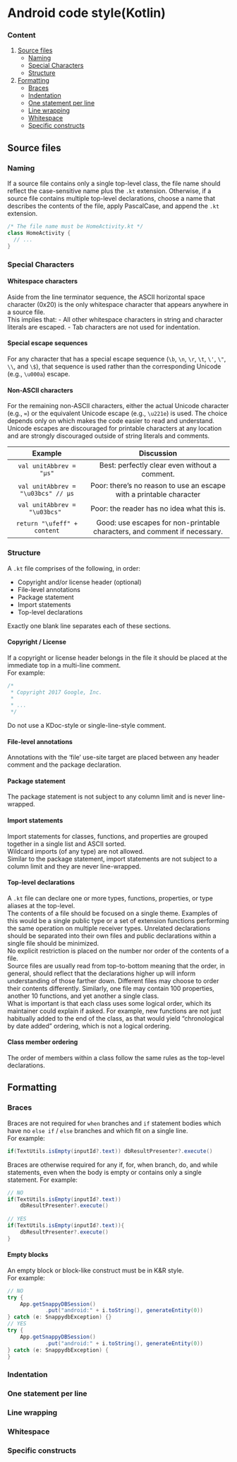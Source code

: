 # Android code style(Kotlin)

### Content
1. [Source files](#source_files)
    - [Naming](#source_files_naming)
    - [Special Characters](#source_files_special_characters)
    - [Structure](#source_files_structure)
2. [Formatting](#formatting)
    - [Braces](#formatting_braces)
    - [Indentation](#formatting_indentation)
    - [One statement per line](#formatting_one_statement_per_line)
    - [Line wrapping](#formatting_line_wrapping)
    - [Whitespace](#formatting_whitespace)
    - [Specific constructs](#formatting_specific_constructs)



<a id="source_files"><h2>Source files</h2></a>

  <a id="source_files_naming"><h3>Naming</h3></a>
  If a source file contains only a single top-level class, the file name should reflect the case-sensitive name plus the ```.kt``` extension. Otherwise, if a source file contains multiple top-level declarations, choose a name that describes the contents of the file, apply PascalCase, and append the ```.kt``` extension.
  ```java
  /* The file name must be HomeActivity.kt */
  class HomeActivity {
    // ...
  }
  ```
  <a id="source_files_special_characters"><h3>Special Characters</h3></a>
    <h4>Whitespace characters</h4>
    Aside from the line terminator sequence, the ASCII horizontal space character (0x20) is the only whitespace character that appears anywhere in a source file.<br>
    This implies that:
      - All other whitespace characters in string and character literals are escaped.
      - Tab characters are not used for indentation.
    <h4>Special escape sequences</h4>
    For any character that has a special escape sequence (```\b```, ```\n```, ```\r```, ```\t```, ```\'```, ```\"```, ```\\```, and ```\$```), that sequence is used rather than the corresponding Unicode (e.g., ```\u000a```) escape.
    <h4>Non-ASCII characters</h4>
    For the remaining non-ASCII characters, either the actual Unicode character (e.g., ```∞```) or the equivalent Unicode escape (e.g., ```\u221e```) is used. The choice depends only on which makes the code easier to read and understand. Unicode escapes are discouraged for printable characters at any location and are strongly discouraged outside of string literals and comments.
    
   | Example                                | Discussion                                                               |
   |:--------------------------------------:|:------------------------------------------------------------------------:|
   | ```val unitAbbrev = "μs"```            | Best: perfectly clear even without a comment.                            |
   | ```val unitAbbrev = "\u03bcs" // μs``` | Poor: there’s no reason to use an escape with a printable character      |
   | ```val unitAbbrev = "\u03bcs" ```      | Poor: the reader has no idea what this is.                               |
   | ```return "\ufeff" + content```        | Good: use escapes for non-printable characters, and comment if necessary.|
    
  <a id="source_files_structure"><h3>Structure</h3></a>
  
  A ```.kt``` file comprises of the following, in order:
  - Copyright and/or license header (optional)
  - File-level annotations
  - Package statement
  - Import statements
  - Top-level declarations
    
Exactly one blank line separates each of these sections.
  <h4>Copyright / License</h4>
  If a copyright or license header belongs in the file it should be placed at the immediate top in a multi-line comment.<br>
  For example:
  
  ```java
  /*
   * Copyright 2017 Google, Inc.
   *
   * ...
   */
  ```
  
  Do not use a KDoc-style or single-line-style comment.
  <h4>File-level annotations</h4>
  Annotations with the ‘file’ use-site target are placed between any header comment and the package declaration.
  <h4>Package statement</h4>
  The package statement is not subject to any column limit and is never line-wrapped.
  <h4>Import statements</h4>
  Import statements for classes, functions, and properties are grouped together in a single list and ASCII sorted.<br>
  Wildcard imports (of any type) are not allowed.<br>
  Similar to the package statement, import statements are not subject to a column limit and they are never line-wrapped.
  <h4>Top-level declarations</h4>
  
  A ```.kt``` file can declare one or more types, functions, properties, or type aliases at the top-level.<br>
  The contents of a file should be focused on a single theme. Examples of this would be a single public type or a set of extension functions performing the same operation on multiple receiver types. Unrelated declarations should be separated into their own files and public declarations within a single file should be minimized.<br>
  No explicit restriction is placed on the number nor order of the contents of a file.<br>
  Source files are usually read from top-to-bottom meaning that the order, in general, should reflect that the declarations higher up will inform understanding of those farther down. Different files may choose to order their contents differently. Similarly, one file may contain 100 properties, another 10 functions, and yet another a single class.<br>
  What is important is that each class uses some logical order, which its maintainer could explain if asked. For example, new functions are not just habitually added to the end of the class, as that would yield “chronological by date added” ordering, which is not a logical ordering.
  <h4>Class member ordering</h4>
  The order of members within a class follow the same rules as the top-level declarations.
<a id="formatting"><h2>Formatting</h2></a>

  <a id="formatting_braces"><h3>Braces</h3></a>
  
  Braces are not required for ```when``` branches and ```if``` statement bodies which have no ``else if`` / ``else`` branches and which fit on a single line.<br>
  For example:
  ```java
  if(TextUtils.isEmpty(inputId?.text)) dbResultPresenter?.execute()
  ```
  Braces are otherwise required for any if, for, when branch, do, and while statements, even when the body is empty or contains only a single statement.
  For example:
  ```java
  // NO
  if(TextUtils.isEmpty(inputId?.text))
      dbResultPresenter?.execute()
      
  // YES
  if(TextUtils.isEmpty(inputId?.text)){
      dbResultPresenter?.execute()
  }
  ```
  <h4>Empty blocks</h4>
  An empty block or block-like construct must be in K&R style.<br>
  For example:
  
  ```java
  // NO
  try {
      App.getSnappyDBSession()
              .put("android:" + i.toString(), generateEntity(0))
  } catch (e: SnappydbException) {}
  // YES
  try {
      App.getSnappyDBSession()
              .put("android:" + i.toString(), generateEntity(0))
  } catch (e: SnappydbException) {
  }
  ```
  <a id="formatting_indentation"><h3>Indentation</h3></a>
  
  <a id="formatting_one_statement_per_line"><h3>One statement per line</h3></a>
  
  <a id="formatting_line_wrapping"><h3>Line wrapping</h3></a>
  
  <a id="formatting_whitespace"><h3>Whitespace</h3></a>
  
  <a id="formatting_specific_constructs"><h3>Specific constructs</h3></a>
